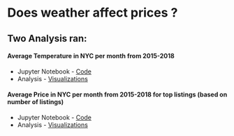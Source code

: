 # Does weather affect prices ?

## Two Analysis ran:

#### Average Temperature in NYC per month from 2015-2018
* Jupyter Notebook - [ Code ](https://github.com/mjvillacresesn/AirbnbProject/blob/master/Final_Code/Weather/AvgTemp/AvgWeather.ipynb) 
* Analysis - [Visualizations](https://github.com/mjvillacresesn/AirbnbProject/blob/master/Final_Code/Weather/AvgTemp/README.md)

#### Average Price in NYC per month from 2015-2018 for top listings (based on number of listings)
* Jupyter Notebook - [ Code ](https://github.com/mjvillacresesn/AirbnbProject/blob/master/Final_Code/Weather/AvgPrice/AvgPrice.ipynb) 
* Analysis - [Visualizations](https://github.com/mjvillacresesn/AirbnbProject/blob/master/Final_Code/Weather/AvgPrice/README.md)

